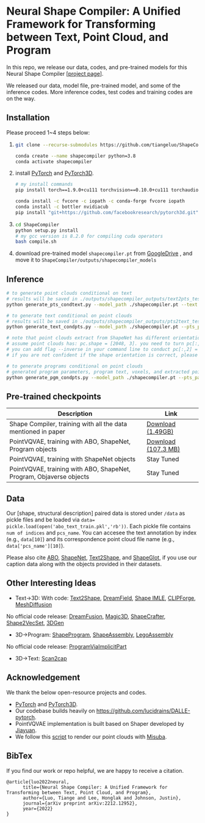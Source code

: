 # Neural Shape Compiler: A Unified Framework for Transforming between Text, Point Cloud, and Program

In this repo, we release our data, codes, and pre-trained models for this Neural Shape Compiler [[project page](https://tiangeluo.github.io/projectpages/shapecompiler.html)]. 



We released our data, model file, pre-trained model, and some of the inference codes. More inference codes, test codes and training codes are on the way. 


## Installation

Please proceed 1~4 steps below:

1. ```sh
   git clone --recurse-submodules https://github.com/tiangeluo/ShapeCompiler.git
   
   conda create --name shapecompiler python=3.8
   conda activate shapecompiler
   ```

2. install [PyTorch](https://pytorch.org/get-started/locally/) and [PyTorch3D](https://pytorch3d.org/). 

   ```sh
   # my install commands
   pip install torch==1.9.0+cu111 torchvision==0.10.0+cu111 torchaudio==0.9.0 -f https://download.pytorch.org/whl/torch_stable.html
   
   conda install -c fvcore -c iopath -c conda-forge fvcore iopath
   conda install -c bottler nvidiacub
   pip install "git+https://github.com/facebookresearch/pytorch3d.git"
   ```

   

3. ```sh
   cd ShapeCompiler
   python setup.py install
   # my gcc version is 8.2.0 for compiling cuda operators
   bash compile.sh
   ```

4. download pre-trained model `shapecompiler.pt` from [GoogleDrive](https://drive.google.com/file/d/1Y__4AIMmrM9ECasWw5w0qJiE_DjxjmwW/view?usp=sharing) , and move it to `ShapeCompiler/outputs/shapecompiler_models`

## Inference

```bash
# to generate point clouds conditional on text
# results will be saved in ./outputs/shapecompiler_outputs/text2pts_test1
python generate_pts_condtext.py --model_path ./shapecompiler.pt --text 'a chair has armrests, with slats between legs' --save_name 'test1' 

# to generate text conditional on point clouds
# results will be saved in ./outputs/shapecompiler_outputs/pts2text_test1
python generate_text_condpts.py --model_path ./shapecompiler.pt --pts_path './assets/example_chair.ply' --save_name 'test1' 

# note that point clouds extract from ShapeNet has different orientation as we train ShapeCompiler
# assume point clouds has: pc.shape = [2048, 3]. you need to turn pc[:,2] = -1*pc[:,2]
# you can add flag --inverse in your command line to conduct pc[:,2] = -1*pc[:,2] 
# if you are not confident if the shape orientation is correct, please visualize ./assets/example_chair.ply

# to generate programs conditional on point clouds
# generated program parameters, program text, voxels, and extracted point clouds will be saved in ./outputs/shapecompiler_outputs/pts2pgm_test1
python generate_pgm_condpts.py --model_path ./shapecompiler.pt --pts_path './assets/example_chair.ply' --save_name 'test1' 

```



## Pre-trained checkpoints

| Description                                                  | Link                                                         |
| ------------------------------------------------------------ | ------------------------------------------------------------ |
| Shape Compiler, training with all the data mentioned in paper | [Download (1.49GB)](https://drive.google.com/file/d/1Y__4AIMmrM9ECasWw5w0qJiE_DjxjmwW/view?usp=sharing) |
| PointVQVAE, training with ABO, ShapeNet, Program objects     | [Download (107.3 MB)](https://drive.google.com/file/d/1Y1PSnSukRwub1tJRix4NEO3_aKl-Xx65/view?usp=share_link) |
| PointVQVAE, training with ShapeNet objects                   | Stay Tuned                                                   |
| PointVQVAE, training with ABO, ShapeNet, Program, Objaverse objects | Stay Tuned                                                   |

## Data

Our [shape, structural description] paired data is stored under `/data` as pickle files and be loaded via `data= pickle.load(open('abo_text_train.pkl','rb'))`. Each pickle file contains `num of indices` and `pcs_name`. You can accesee the text annotation by index (e.g., `data[10]`) and its correspondence point cloud file name (e.g., `data['pcs_name'][10]`). 

Please also cite [ABO](https://arxiv.org/abs/2110.06199), [ShapeNet](https://arxiv.org/abs/1512.03012), [Text2Shape](http://text2shape.stanford.edu/), and [ShapeGlot](https://arxiv.org/abs/1905.02925), if you use our caption data along with the objects provided in their datasets.

## Other Interesting Ideas

- Text->3D: 
With code: [Text2Shape](http://text2shape.stanford.edu/), [DreamField](https://ajayj.com/dreamfields), [Shape IMLE](https://github.com/liuzhengzhe/Towards-Implicit-Text-Guided-Shape-Generation), [CLIPForge](https://github.com/AutodeskAILab/Clip-Forge), [MeshDiffusion](https://openreview.net/pdf?id=0cpM2ApF9p6)

No official code release: [DreamFusion](https://dreamfusion3d.github.io/),  [Magic3D](https://deepimagination.cc/Magic3D/), [ShapeCrafter](https://arxiv.org/abs/2207.09446), [Shape2VecSet](https://arxiv.org/abs/2301.11445), [3DGen](https://arxiv.org/abs/2303.05371)

- 3D->Program: 
[ShapeProgram](http://shape2prog.csail.mit.edu/), [ShapeAssembly](https://github.com/rkjones4/ShapeAssembly), [LegoAssembly](https://cs.stanford.edu/~rcwang/projects/lego_manual/)

No official code release: [ProgramViaImplicitPart](https://progrip-project.github.io/)

- 3D->Text: [Scan2cap](https://arxiv.org/abs/2012.02206)

## Acknowledgement
We thank the below open-resource projects and codes.

- [PyTorch](https://www.github.com/pytorch/pytorch) and [PyTorch3D](https://github.com/facebookresearch/pytorch3d).
- Our codebase builds heavily on https://github.com/lucidrains/DALLE-pytorch. 
- PointVQVAE implementation is built based on Shaper developed by [Jiayuan](https://github.com/Jiayuan-Gu).
- We follow this [script](https://github.com/zekunhao1995/PointFlowRenderer) to render our point clouds with [Misuba](http://www.mitsuba-renderer.org/).

## BibTex
If you find our work or repo helpful, we are happy to receive a citation.

```
@article{luo2022neural,
      title={Neural Shape Compiler: A Unified Framework for Transforming between Text, Point Cloud, and Program},
      author={Luo, Tiange and Lee, Honglak and Johnson, Justin},
      journal={arXiv preprint arXiv:2212.12952},
      year={2022}
}
```
